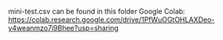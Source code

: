 mini-test.csv can be found in this folder
Google Colab: https://colab.research.google.com/drive/1PfWuOGtOHLAXDeo-y4weanmzo7i9Bhee?usp=sharing

